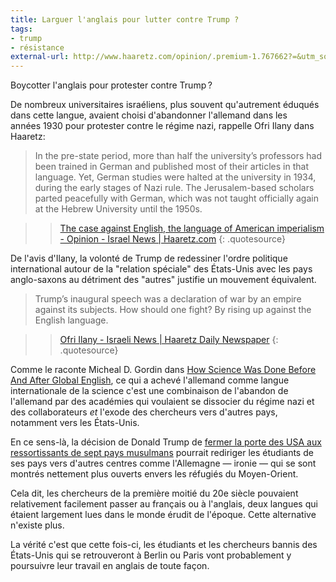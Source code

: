 ```yaml
---
title: Larguer l'anglais pour lutter contre Trump ?
tags:
- trump
- résistance
external-url: http://www.haaretz.com/opinion/.premium-1.767662?=&utm_source=dlvr.it&utm_medium=twitter&ts=_1485792257820
---
```


Boycotter l'anglais pour protester contre Trump ?

De nombreux universitaires israéliens, plus souvent qu'autrement éduqués dans cette langue, avaient choisi d'abandonner l'allemand dans les années 1930 pour protester contre le régime nazi, rappelle Ofri Ilany dans Haaretz: 

> In the pre-state period, more than half the university’s professors had been trained in German and published most of their articles in that language. Yet, German studies were halted at the university in 1934, during the early stages of Nazi rule. The Jerusalem-based scholars parted peacefully with German, which was not taught officially again at the Hebrew University until the 1950s.

>> [The case against English, the language of American imperialism - Opinion - Israel News | Haaretz.com](http://www.haaretz.com/opinion/.premium-1.767662?=&utm_source=dlvr.it&utm_medium=twitter&ts=_1485792257820)
{: .quotesource}

De l'avis d'Ilany, la volonté de Trump de redessiner l'ordre politique international autour de la "relation spéciale" des États-Unis avec les pays anglo-saxons au détriment des "autres" justifie un mouvement équivalent.

> Trump’s inaugural speech was a declaration of war by an empire against its subjects. How should one fight? By rising up against the English language.

>> [Ofri Ilany - Israeli News | Haaretz Daily Newspaper](http://www.haaretz.com/misc/writers/ofri-ilany-1.518)
{: .quotesource}

Comme le raconte Micheal D. Gordin dans [How Science Was Done Before And After Global English](http://press.uchicago.edu/ucp/books/book/chicago/S/bo14504917.html), ce qui a achevé l'allemand comme langue internationale de la science c'est une combinaison de l'abandon de l'allemand par des académies qui voulaient se dissocier du régime nazi et des collaborateurs *et* l'exode des chercheurs vers d'autres pays, notamment vers les États-Unis.

En ce sens-là, la décision de Donald Trump de [fermer la porte des USA aux ressortissants de sept pays musulmans](http://www.lemonde.fr/donald-trump/article/2017/01/30/manifestations-indignations-reactions-le-point-sur-le-decret-anti-immigration-de-trump_5071224_4853715.html) pourrait rediriger les étudiants de ses pays vers d'autres centres comme l'Allemagne — ironie — qui se sont montrés nettement plus ouverts envers les réfugiés du Moyen-Orient. 

Cela dit, les chercheurs de la première moitié du 20e siècle pouvaient relativement facilement passer au français ou à l'anglais, deux langues qui étaient largement lues dans le monde érudit de l'époque. Cette alternative n'existe plus. 

La vérité c'est que cette fois-ci, les étudiants et les chercheurs bannis des États-Unis qui se retrouveront à Berlin ou Paris vont probablement y poursuivre leur travail en anglais de toute façon.